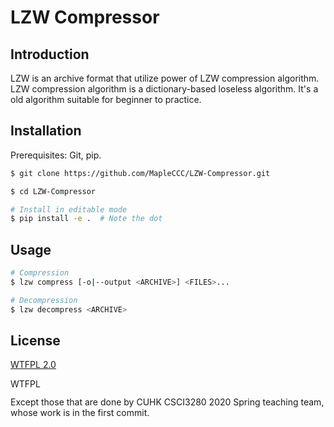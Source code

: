 # LZW Compressor

## Introduction

LZW is an archive format that utilize power of LZW compression algorithm. LZW compression algorithm is a dictionary-based loseless algorithm. It's a old algorithm suitable for beginner to practice.

## Installation

Prerequisites: Git, pip.

```bash
$ git clone https://github.com/MapleCCC/LZW-Compressor.git

$ cd LZW-Compressor

# Install in editable mode
$ pip install -e .  # Note the dot
```

## Usage

```bash
# Compression
$ lzw compress [-o|--output <ARCHIVE>] <FILES>...

# Decompression
$ lzw decompress <ARCHIVE>
```

## License

[WTFPL 2.0](./LICENSE)

<a href="http://www.wtfpl.net/"><img src="http://www.wtfpl.net/wp-content/uploads/2012/12/wtfpl-badge-4.png" width="80" height="15" alt="WTFPL" /></a>

Except those that are done by CUHK CSCI3280 2020 Spring teaching team, whose work is in the first commit.
